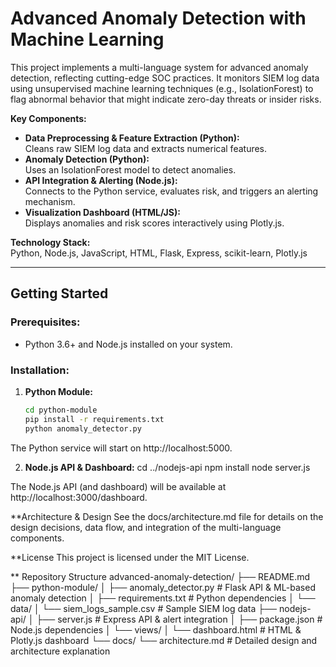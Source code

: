 # Advanced Anomaly Detection with Machine Learning

This project implements a multi-language system for advanced anomaly detection, reflecting cutting-edge SOC practices. It monitors SIEM log data using unsupervised machine learning techniques (e.g., IsolationForest) to flag abnormal behavior that might indicate zero-day threats or insider risks.

**Key Components:**
- **Data Preprocessing & Feature Extraction (Python):**  
  Cleans raw SIEM log data and extracts numerical features.
- **Anomaly Detection (Python):**  
  Uses an IsolationForest model to detect anomalies.
- **API Integration & Alerting (Node.js):**  
  Connects to the Python service, evaluates risk, and triggers an alerting mechanism.
- **Visualization Dashboard (HTML/JS):**  
  Displays anomalies and risk scores interactively using Plotly.js.

**Technology Stack:**  
Python, Node.js, JavaScript, HTML, Flask, Express, scikit-learn, Plotly.js

---

## Getting Started

### Prerequisites:
- Python 3.6+ and Node.js installed on your system.

### Installation:

1. **Python Module:**
   ```bash
   cd python-module
   pip install -r requirements.txt
   python anomaly_detector.py

The Python service will start on http://localhost:5000.

2. **Node.js API & Dashboard:**
cd ../nodejs-api
npm install
node server.js

The Node.js API (and dashboard) will be available at http://localhost:3000/dashboard.

**Architecture & Design
See the docs/architecture.md file for details on the design decisions, data flow, and integration of the multi-language components.

**License
This project is licensed under the MIT License.

** Repository Structure
advanced-anomaly-detection/
├── README.md
├── python-module/
│   ├── anomaly_detector.py      # Flask API & ML-based anomaly detection
│   ├── requirements.txt         # Python dependencies
│   └── data/
│       └── siem_logs_sample.csv # Sample SIEM log data
├── nodejs-api/
│   ├── server.js                # Express API & alert integration
│   ├── package.json             # Node.js dependencies
│   └── views/
│       └── dashboard.html       # HTML & Plotly.js dashboard
└── docs/
    └── architecture.md          # Detailed design and architecture explanation
